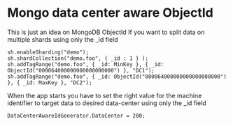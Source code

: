 # Mongo data center aware ObjectId

This is just an idea on MongoDB ObjectId
If you want to split data on multiple shards using only the _id field

```
sh.enableSharding("demo");
sh.shardCollection("demo.foo", { _id : 1 } );
sh.addTagRange("demo.foo", { _id: MinKey }, { _id: ObjectId("000064000000000000000000") }, "DC1");
sh.addTagRange("demo.foo", { _id: ObjectId("000064000000000000000000") }, { _id: MaxKey }, "DC2");
```

When the app starts you have to set the right value for the machine identifier to target data to desired data-center using only the _id field
```
DataCenterAwareIdGenerator.DataCenter = 200;
```
